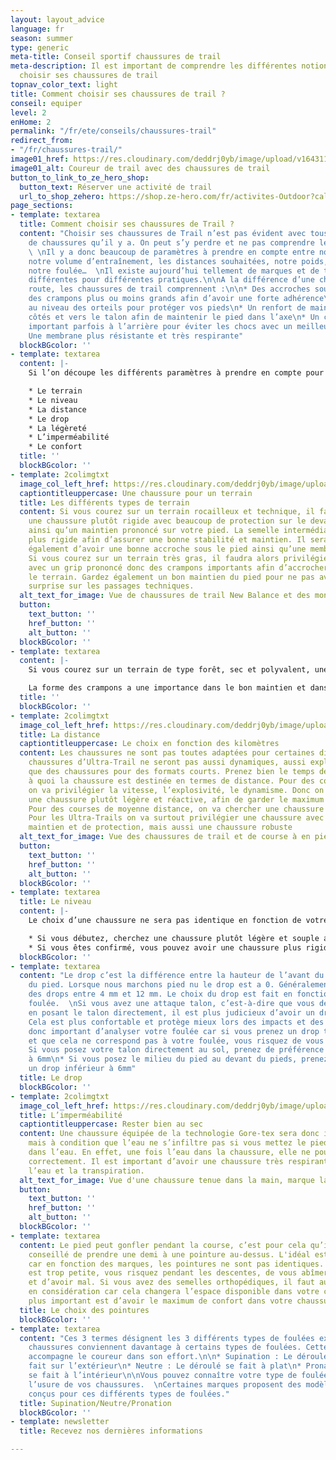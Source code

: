 ```yaml
---
layout: layout_advice
language: fr
season: summer
type: generic
meta-title: Conseil sportif chaussures de trail
meta-description: Il est important de comprendre les différentes notions pour bien
  choisir ses chaussures de trail
topnav_color_text: light
title: Comment choisir ses chaussures de trail ?
conseil: equiper
level: 2
enHome: 2
permalink: "/fr/ete/conseils/chaussures-trail"
redirect_from:
- "/fr/chaussures-trail/"
image01_href: https://res.cloudinary.com/deddrj0yb/image/upload/v1643111394/website/Conseil%20Equiepement/IMG20210424154703_01_fatprs.jpg
image01_alt: Coureur de trail avec des chaussures de trail
button_to_link_to_ze_hero_shop:
  button_text: Réserver une activité de trail
  url_to_shop_zehero: https://shop.ze-hero.com/fr/activites-Outdoor?calessonstype=all&catypegenderlistsummer=all&calessonsactivitytype=Trail&start-date=
page_sections:
- template: textarea
  title: Comment choisir ses chaussures de Trail ?
  content: "Choisir ses chaussures de Trail n’est pas évident avec tous ces choix
    de chaussures qu’il y a. On peut s’y perdre et ne pas comprendre les différences.
    \ \nIl y a donc beaucoup de paramètres à prendre en compte entre notre lieu d’habitation,
    notre volume d’entraînement, les distances souhaitées, notre poids, notre niveau,
    notre foulée…  \nIl existe aujourd’hui tellement de marques et de types de chaussures
    différentes pour différentes pratiques.\n\nA la différence d’une chaussure de
    route, les chaussures de trail comprennent :\n\n* Des accroches sous la semelles,
    des crampons plus ou moins grands afin d’avoir une forte adhérence\n* Une protection
    au niveau des orteils pour protéger vos pieds\n* Un renfort de maintien sur les
    côtés et vers le talon afin de maintenir le pied dans l’axe\n* Un confort plus
    important parfois à l’arrière pour éviter les chocs avec un meilleur amorti\n*
    Une membrane plus résistante et très respirante"
  blockBGcolor: ''
- template: textarea
  content: |-
    Si l’on découpe les différents paramètres à prendre en compte pour choisir une chaussure de trail, on retrouverai :

    * Le terrain
    * Le niveau
    * La distance
    * Le drop
    * La légèreté
    * L’imperméabilité
    * Le confort
  title: ''
  blockBGcolor: ''
- template: 2colimgtxt
  image_col_left_href: https://res.cloudinary.com/deddrj0yb/image/upload/v1643111394/website/Conseil%20Equiepement/IMG_20200619_113738_lnusnr.jpg
  captiontitleuppercase: Une chaussure pour un terrain
  title: Les différents types de terrain
  content: Si vous courez sur un terrain rocailleux et technique, il faudra alors
    une chaussure plutôt rigide avec beaucoup de protection sur le devant du pied,
    ainsi qu’un maintien prononcé sur votre pied. La semelle intermédiaire sera alors
    plus rigide afin d’assurer une bonne stabilité et maintien. Il sera nécessaire
    également d’avoir une bonne accroche sous le pied ainsi qu’une membrane résistante.
    Si vous courez sur un terrain très gras, il faudra alors privilégier une chaussure
    avec un grip prononcé donc des crampons importants afin d’accrocher au maximum
    le terrain. Gardez également un bon maintien du pied pour ne pas avoir de mauvaise
    surprise sur les passages techniques.
  alt_text_for_image: Vue de chaussures de trail New Balance et des montagne en altitude
  button:
    text_button: ''
    href_button: ''
    alt_button: ''
  blockBGcolor: ''
- template: textarea
  content: |-
    Si vous courez sur un terrain de type forêt, sec et polyvalent, une chaussure plus souple sera idéale. Il ne sera pas nécessaire d’avoir des crampons importants dessus. Afin de garder le maximum d’efficacité, prenez donc une chaussure plutôt légère et souple. Si vous courez dans la neige, il faudra surtout chercher une chaussure avec des crampons beaucoup plus grands, plutôt imperméables accompagnés de guêtres.

    La forme des crampons a une importance dans le bon maintien et dans l’accroche de la chaussure sur le terrain. Ils sont généralement placés avec la pointe vers l’avant pour l’avant du pied et inversement pour l’arrière. Lorsque les formes de crampons changent, c’est aussi pour améliorer la qualité de l’accroche. Cela est surtout fait pour améliorer l’accroche dans des terrains techniques lorsqu’il y a des appuis fuyants et des changements de direction. La gomme du crampon a aussi son importance. Une gomme plus tendre permettra d’avoir une meilleure tenue sur des parties glissantes et lisses, et une gomme dure aura une meilleure adhérence dans des terrains plutôt mous.
  title: ''
  blockBGcolor: ''
- template: 2colimgtxt
  image_col_left_href: https://res.cloudinary.com/deddrj0yb/image/upload/v1643111395/website/Conseil%20Equiepement/IMG_20200809_084058_jdej19.jpg
  title: La distance
  captiontitleuppercase: Le choix en fonction des kilomètres
  content: Les chaussures ne sont pas toutes adaptées pour certaines distances. Des
    chaussures d’Ultra-Trail ne seront pas aussi dynamiques, aussi explosives et réactives
    que des chaussures pour des formats courts. Prenez bien le temps de regarder ce
    à quoi la chaussure est destinée en termes de distance. Pour des courses courtes,
    on va privilégier la vitesse, l’explosivité, le dynamisme. Donc on va choisir
    une chaussure plutôt légère et réactive, afin de garder le maximum d’efficacité.
    Pour des courses de moyenne distance, on va chercher une chaussure plutôt polyvalente.
    Pour les Ultra-Trails on va surtout privilégier une chaussure avec beaucoup de
    maintien et de protection, mais aussi une chaussure robuste
  alt_text_for_image: Vue des chaussures de trail et de course à en pied en montagne
  button:
    text_button: ''
    href_button: ''
    alt_button: ''
  blockBGcolor: ''
- template: textarea
  title: Le niveau
  content: |-
    Le choix d’une chaussure ne sera pas identique en fonction de votre niveau. Si vous débutez le Trail, il ne faut pas chercher à prendre une chaussure qui demande beaucoup d’énergie et qui soit rigide.

    * Si vous débutez, cherchez une chaussure plutôt légère et souple avec de l’amorti et surtout du confort.
    * Si vous êtes confirmé, vous pouvez avoir une chaussure plus rigide, plus technique, plus renforcée.
  blockBGcolor: ''
- template: textarea
  content: "Le drop c’est la différence entre la hauteur de l’avant du pied et l’arrière
    du pied. Lorsque nous marchons pied nu le drop est a 0. Généralement on trouve
    des drops entre 4 mm et 12 mm. Le choix du drop est fait en fonction de notre
    foulée.  \nSi vous avez une attaque talon, c’est-à-dire que vous déroulez le pied
    en posant le talon directement, il est plus judicieux d’avoir un drop important.
    Cela est plus confortable et protège mieux lors des impacts et des chocs. Il est
    donc important d’analyser votre foulée car si vous prenez un drop trop faible
    et que cela ne correspond pas à votre foulée, vous risquez de vous blesser.\n\n*
    Si vous posez votre talon directement au sol, prenez de préférence un drop supérieur
    à 6mm\n* Si vous posez le milieu du pied au devant du pieds, prenez de préférence
    un drop inférieur à 6mm"
  title: Le drop
  blockBGcolor: ''
- template: 2colimgtxt
  image_col_left_href: https://res.cloudinary.com/deddrj0yb/image/upload/v1643115609/website/Conseil%20Equiepement/IMG20210709103423_mv23ov.jpg
  title: L’imperméabilité
  captiontitleuppercase: Rester bien au sec
  content: Une chaussure équipée de la technologie Gore-tex sera donc imperméable,
    mais à condition que l’eau ne s’infiltre pas si vous mettez le pied totalement
    dans l’eau. En effet, une fois l’eau dans la chaussure, elle ne pourra pas s’évacuer
    correctement. Il est important d’avoir une chaussure très respirante pour évacuer
    l’eau et la transpiration.
  alt_text_for_image: Vue d'une chaussure tenue dans la main, marque la Sportiva
  button:
    text_button: ''
    href_button: ''
    alt_button: ''
  blockBGcolor: ''
- template: textarea
  content: Le pied peut gonfler pendant la course, c’est pour cela qu’il est parfois
    conseillé de prendre une demi à une pointure au-dessus. L'idéal est d’essayer
    car en fonction des marques, les pointures ne sont pas identiques. Si votre chaussure
    est trop petite, vous risquez pendant les descentes, de vous abîmer vos orteils
    et d’avoir mal. Si vous avez des semelles orthopédiques, il faut aussi les prendre
    en considération car cela changera l’espace disponible dans votre chaussure. Le
    plus important est d’avoir le maximum de confort dans votre chaussure.
  title: Le choix des pointures
  blockBGcolor: ''
- template: textarea
  content: "Ces 3 termes désignent les 3 différents types de foulées existants. Certaines
    chaussures conviennent davantage à certains types de foulées. Cette spécification
    accompagne le coureur dans son effort.\n\n* Supination : Le déroulé du pied se
    fait sur l’extérieur\n* Neutre : Le déroulé se fait à plat\n* Pronation : Le déroulé
    se fait à l’intérieur\n\nVous pouvez connaître votre type de foulée en observant
    l’usure de vos chaussures.  \nCertaines marques proposent des modèles spécifiquement
    conçus pour ces différents types de foulées."
  title: Supination/Neutre/Pronation
  blockBGcolor: ''
- template: newsletter
  title: Recevez nos dernières informations

---
```

